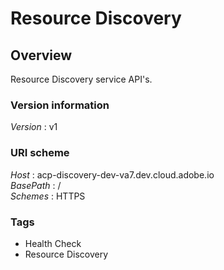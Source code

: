 # Resource Discovery


<a name="overview"></a>
## Overview
Resource Discovery service API's.


### Version information
*Version* : v1


### URI scheme
*Host* : acp-discovery-dev-va7.dev.cloud.adobe.io  
*BasePath* : /  
*Schemes* : HTTPS


### Tags

* Health Check
* Resource Discovery



